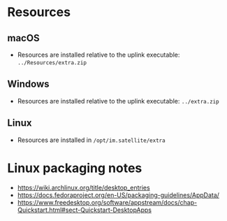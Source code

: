 # Resources

## macOS
- Resources are installed relative to the uplink executable: `../Resources/extra.zip`

## Windows
- Resources are installed relative to the uplink executable: `../extra.zip`

## Linux
- Resources are installed in `/opt/im.satellite/extra`


# Linux packaging notes
- https://wiki.archlinux.org/title/desktop_entries
- https://docs.fedoraproject.org/en-US/packaging-guidelines/AppData/
- https://www.freedesktop.org/software/appstream/docs/chap-Quickstart.html#sect-Quickstart-DesktopApps

